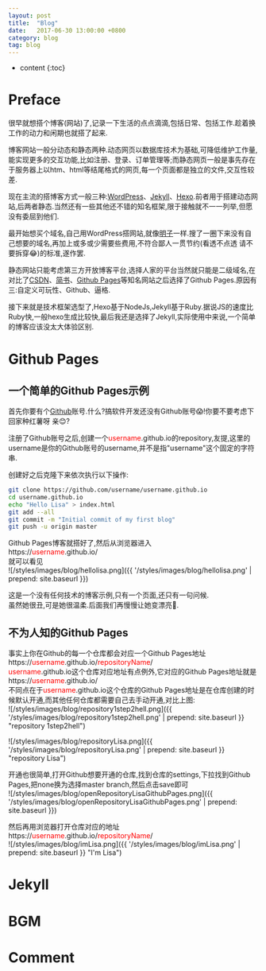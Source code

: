 ```yaml
---
layout: post
title:  "Blog"
date:   2017-06-30 13:00:00 +0800
category: blog
tag: blog
---
```


* content
{:toc}


# Preface
很早就想搭个博客(网站)了,记录一下生活的点点滴滴,包括日常、包括工作.趁着换工作的动力和闲期也就搭了起来.  

博客网站一般分动态和静态两种.动态网页以数据库技术为基础,可降低维护工作量,能实现更多的交互功能,比如注册、登录、订单管理等;而静态网页一般是事先存在于服务器上以htm、html等结尾格式的网页,每一个页面都是独立的文件,交互性较差.  

现在主流的搭博客方式一般三种:[WordPress](https://wordpress.org/)、[Jekyll](http://jekyllrb.com/)、[Hexo](https://hexo.io/).前者用于搭建动态网站,后两者静态.当然还有一些其他还不错的知名框架,限于接触就不一一列举,但愿没有委屈到他们.  

最开始想买个域名,自己用WordPress搭网站,就像[明子](http://www.goinbowl.com/)一样.搜了一圈下来没有自己想要的域名,再加上或多或少需要些费用,不符合鄙人一贯节约(看透不点透 请不要拆穿:joy:)的标准,遂作罢.  

静态网站只能考虑第三方开放博客平台,选择人家的平台当然就只能是二级域名,在对比了[CSDN](http://www.csdn.net/)、[简书](http://www.jianshu.com/)、[Github Pages](https://pages.github.com/)等知名网站之后选择了Github Pages.原因有三:自定义可玩性、Github、逼格.  

接下来就是技术框架选型了,Hexo基于NodeJs,Jekyll基于Ruby.据说JS的速度比Ruby快,一般hexo生成比较快,最后我还是选择了Jekyll,实际使用中来说,一个简单的博客应该没太大体验区别.

# Github Pages
## 一个简单的Github Pages示例
首先你要有个[Github](https://github.com/)账号.什么?搞软件开发还没有Github账号:scream:!你要不要考虑下回家种红薯呀 亲:blush:?  

注册了Github账号之后,创建一个<font color=#ff0000>username</font>.github.io的repository,友提,这里的username是你的Github账号的username,并不是指"username"这个固定的字符串.  

创建好之后克隆下来依次执行以下操作:
```bash
git clone https://github.com/username/username.github.io
cd username.github.io
echo "Hello Lisa" > index.html
git add --all
git commit -m "Initial commit of my first blog"
git push -u origin master
```
Github Pages博客就搭好了,然后从浏览器进入  
https://<font color=#ff0000>username</font>.github.io/  
就可以看见  
![/styles/images/blog/hellolisa.png]({{ '/styles/images/blog/hellolisa.png' | prepend: site.baseurl  }})  

这是一个没有任何技术的博客示例,只有一个页面,还只有一句问候.  
虽然她很丑,可是她很温柔.后面我们再慢慢让她变漂亮:princess:.

## 不为人知的Github Pages
事实上你在Github的每一个仓库都会对应一个Github Pages地址  
https://<font color=#ff0000>username</font>.github.io/<font color=#ff0000>repositoryName</font>/  
<font color=#ff0000>username</font>.github.io这个仓库对应地址有点例外,它对应的Github Pages地址就是  
https://<font color=#ff0000>username</font>.github.io/  
不同点在于<font color=#ff0000>username</font>.github.io这个仓库的Github Pages地址是在仓库创建的时候默认开通,而其他任何仓库都需要自己去手动开通,对比上图:  
![/styles/images/blog/repository1step2hell.png]({{ '/styles/images/blog/repository1step2hell.png' | prepend: site.baseurl  }} "repository 1step2hell")  

![/styles/images/blog/repositoryLisa.png]({{ '/styles/images/blog/repositoryLisa.png' | prepend: site.baseurl  }} "repository Lisa")  

开通也很简单,打开Github想要开通的仓库,找到仓库的settings,下拉找到Github Pages,把none换为选择master branch,然后点击save即可  
![/styles/images/blog/openRepositoryLisaGithubPages.png]({{ '/styles/images/blog/openRepositoryLisaGithubPages.png' | prepend: site.baseurl  }})  

然后再用浏览器打开仓库对应的地址  
https://<font color=#ff0000>username</font>.github.io/<font color=#ff0000>repositoryName</font>/  
![/styles/images/blog/imLisa.png]({{ '/styles/images/blog/imLisa.png' | prepend: site.baseurl  }} "I'm Lisa")

# Jekyll


# BGM

# Comment

